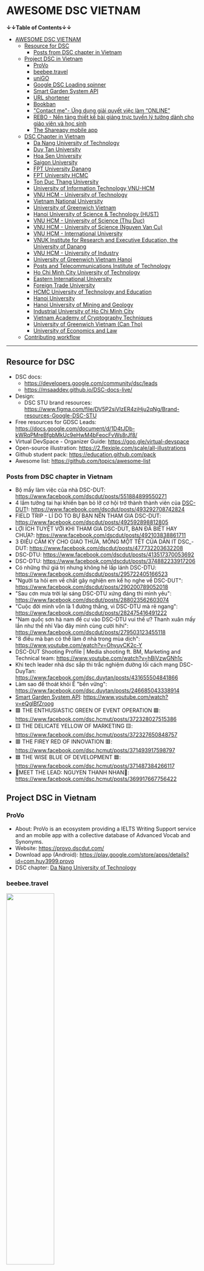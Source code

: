 # AWESOME DSC VIETNAM

**↓↓Table of Contents↓↓**

- [AWESOME DSC VIETNAM](#awesome-dsc-vietnam)
  - [Resource for DSC](#resource-for-dsc)
    - [Posts from DSC chapter in Vietnam](#posts-from-dsc-chapter-in-vietnam)
  - [Project DSC in Vietnam](#project-dsc-in-vietnam)
    - [ProVo](#provo)
    - [beebee.travel](#beebeetravel)
    - [uniGO](#unigo)
    - [Google DSC Loading spinner](#google-dsc-loading-spinner)
    - [Smart Garden System API](#smart-garden-system-api)
    - [URL shortener](#url-shortener)
    - [Bookban](#bookban)
    - ["Contact me"- Ứng dụng giải quyết việc làm “ONLINE”](#contact-me--ứng-dụng-giải-quyết-việc-làm-online)
    - [REBO - Nền tảng thiết kế bài giảng trực tuyến lý tưởng dành cho giáo viên và học sinh](#rebo---nền-tảng-thiết-kế-bài-giảng-trực-tuyến-lý-tưởng-dành-cho-giáo-viên-và-học-sinh)
    - [The Shareapy mobile app](#the-shareapy-mobile-app)
  - [DSC Chapter in Vietnam](#dsc-chapter-in-vietnam)
    - [Da Nang University of Technology](#da-nang-university-of-technology)
    - [Duy Tan University](#duy-tan-university)
    - [Hoa Sen University](#hoa-sen-university)
    - [Saigon University](#saigon-university)
    - [FPT University Danang](#fpt-university-danang)
    - [FPT University HCMC](#fpt-university-hcmc)
    - [Ton Duc Thang University](#ton-duc-thang-university)
    - [University of Information Technology VNU-HCM](#university-of-information-technology-vnu-hcm)
    - [VNU HCM - University of Technology](#vnu-hcm---university-of-technology)
    - [Vietnam National University](#vietnam-national-university)
    - [University of Greenwich Vietnam](#university-of-greenwich-vietnam)
    - [Hanoi University of Science &amp; Technology (HUST)](#hanoi-university-of-science--technology-hust)
    - [VNU HCM - University of Science (Thu Duc)](#vnu-hcm---university-of-science-thu-duc)
    - [VNU HCM - University of Science (Nguyen Van Cu)](#vnu-hcm---university-of-science-nguyen-van-cu)
    - [VNU HCM - International University](#vnu-hcm---international-university)
    - [VNUK Institute for Research and Executive Education, the University of Danang](#vnuk-institute-for-research-and-executive-education-the-university-of-danang)
    - [VNU HCM - University of Industry](#vnu-hcm---university-of-industry)
    - [University of Greenwich Vietnam Hanoi](#university-of-greenwich-vietnam-hanoi)
    - [Posts and Telecommunications Institute of Technology](#posts-and-telecommunications-institute-of-technology)
    - [Ho Chi Minh City University of Technology](#ho-chi-minh-city-university-of-technology)
    - [Eastern International University](#eastern-international-university)
    - [Foreign Trade University](#foreign-trade-university)
    - [HCMC University of Technology and Education](#hcmc-university-of-technology-and-education)
    - [Hanoi University](#hanoi-university)
    - [Hanoi University of Mining and Geology](#hanoi-university-of-mining-and-geology)
    - [Industrial University of Ho Chi Minh City](#industrial-university-of-ho-chi-minh-city)
    - [Vietnam Academy of Cryptography Techniques](#vietnam-academy-of-cryptography-techniques)
    - [University of Greenwich Vietnam (Can Tho)](#university-of-greenwich-vietnam-can-tho)
    - [University of Economics and Law](#university-of-economics-and-law)
  - [Contributing workflow](#contributing-workflow)

---

## Resource for DSC

- DSC docs:
  - https://developers.google.com/community/dsc/leads
  - https://msaaddev.github.io/DSC-docs-live/
- Design:
  - DSC STU brand resources: https://www.figma.com/file/DV5P2siVlzER4ziHju2qNg/Brand-resources-Google-DSC-STU
- Free resources for GDSC Leads: https://docs.google.com/document/d/1D4tJDb-kWRqPMreBfgbMkUc9eHwM4bFeocFvWs8rJf8/
- Virtual DevSpace - Organizer Guide: https://goo.gle/virtual-devspace
- Open-source illustration: https://2.flexiple.com/scale/all-illustrations
- Github student pack: https://education.github.com/pack
- Awesome list: https://github.com/topics/awesome-list

### Posts from DSC chapter in Vietnam

- Bộ mấy làm việc của nhà DSC-DUT: https://www.facebook.com/dscdut/posts/551884899550271
- 4 lầm tưởng tai hại khiến bạn bỏ lỡ cơ hội trở thành thành viên của [DSC-DUT](#da-nang-university-of-technology)!: https://www.facebook.com/dscdut/posts/493292708742824
- FIELD TRIP - LÍ DO TO BỰ BẠN NÊN THAM GIA DSC-DUT: https://www.facebook.com/dscdut/posts/492592898812805
- LỢI ÍCH TUYỆT VỜI KHI THAM GIA DSC-DUT, BẠN ĐÃ BIẾT HAY CHƯA?: https://www.facebook.com/dscdut/posts/492103838861711
- 3 ĐIỀU CẤM KỴ CHO GIAO THỪA, MỒNG MỘT TẾT CỦA DÂN IT DSC\_-DUT: https://www.facebook.com/dscdut/posts/477732203632208
- DSC-DTU: https://www.facebook.com/dscdut/posts/413517370053692
- DSC-DTU: https://www.facebook.com/dscdut/posts/374882233917206
- Có những thứ giá trị nhưng không hề lấp lánh DSC-DTU: https://www.facebook.com/dscdut/posts/295722405166523
- "Người ta hỏi em về chất gây nghiện em kể họ nghe về DSC-DUT": https://www.facebook.com/dscdut/posts/290200789052018
- "Sau cơn mưa trời lại sáng DSC-DTU xứng đáng thì mình yêu": https://www.facebook.com/dscdut/posts/288023562603074
- "Cuộc đời mình vốn là 1 đường thẳng, vì DSC-DTU mà rẽ ngang": https://www.facebook.com/dscdut/posts/282475416491222
- "Nam quốc sơn hà nam đế cư vào DSC-DTU vui thế ư? Thanh xuân mấy lần như thế nhỉ Vào đây mình cùng cười hihi": https://www.facebook.com/dscdut/posts/279503123455118
- "8 điều mà bạn có thể làm ở nhà trong mùa dịch": https://www.youtube.com/watch?v=OhyuyCK2c-Y
- DSC-DUT Shooting Profile | Media shooting ft. BM, Marketing and Technical team: https://www.youtube.com/watch?v=hBiVzwGNh1c
- Khi tech leader nhà dsc sắp thi trắc nghiệm đường lối cách mạng DSC-DuyTan: https://www.facebook.com/dsc.duytan/posts/431655504841866
- Làm sao để thoát khỏi Ế "bền vững": https://www.facebook.com/dsc.duytan/posts/246685043338914
- [Smart Garden System API](#Smart-Garden-System-API): https://www.youtube.com/watch?v=eQglBfZroog
- 🟩 THE ENTHUSIASTIC GREEN OF EVENT OPERATION 🟩: https://www.facebook.com/dsc.hcmut/posts/372328027515386
- 🟨 THE DELICATE YELLOW OF MARKETING 🟨: https://www.facebook.com/dsc.hcmut/posts/372327650848757
- 🟥 THE FIREY RED OF INNOVATION 🟥: https://www.facebook.com/dsc.hcmut/posts/371493917598797
- 🟦 THE WISE BLUE OF DEVELOPMENT 🟦: https://www.facebook.com/dsc.hcmut/posts/371487384266117
- 🌟MEET THE LEAD: NGUYEN THANH NHAN🌟: https://www.facebook.com/dsc.hcmut/posts/369917667756422

## Project DSC in Vietnam

### ProVo

- About: ProVo is an ecosystem providing a IELTS Writing Support service and an mobile app with a collective database of Advanced Vocab and Synonyms.
- Website: <https://provo.dscdut.com/>
- Download app (Android): <https://play.google.com/store/apps/details?id=com.huy3999.provo>
- DSC chapter: [Da Nang University of Technology](#da-nang-university-of-technology)

### beebee.travel

<img src="./img/beebee_travel.png" alt="" width="50%">

- About(vietnamese website): <https://beebee.travel/>
- Try app: <https://app.beebee.travel/>
- DSC chapter: [Da Nang University of Technology](#da-nang-university-of-technology)

### uniGO

<img src="./img/uniGo.png" alt="" width="50%">

- About: Danang University of Technology virtual interactive map, Designed by Developer Student Clubs with basic algorithms and popular technology platforms, uniGO makes it easier for users to locate classrooms, buildings, functional departments… as well as to look up for detailed information on these locations.
- Website: <https://unigo.pro/>
- DSC chapter: [Da Nang University of Technology](#da-nang-university-of-technology)

### Google DSC Loading spinner

<div>
<img src="./img/googler-loader.gif" alt="" width="25%">
&emsp;
<img src="./img/dsc-loader.gif" alt="" width="25%">
</div>

- About: A Loading spinner for the Google Developer student clubs.
- Source Code: <https://github.com/dscdut/loading.vndsc.com>
- DSC chapter: [Da Nang University of Technology](#da-nang-university-of-technology)

### Smart Garden System API

<img src="https://github.com/DSC-HSU/SmartGarden/raw/master/docs/IntelligentGarden.jpg" alt="">

- About: Provides some API for monitoring and controlling a garden model (small) using Arduino + Raspberry Pi
- Source code: https://github.com/DSC-HSU/SmartGarden#smart-garden-system-api
- DSC chapter: [Hoa Sen University](#hoa-sen-university)

### URL shortener

- Website: https://url.dscdut.com/
- DSC chapter: [Da Nang University of Technology](#da-nang-university-of-technology)
- Source code: https://github.com/dscdut/url.dscdut.com

### Bookban

- About(vietnamese): https://www.facebook.com/dsc.fptudn/posts/181046613666917
- DSC chapter: [FPT University Danang](#FPT-University-Danang)

### "Contact me"- Ứng dụng giải quyết việc làm “ONLINE”

- About(vietnamese): https://www.facebook.com/dsc.fptudn/posts/180360403735538
- DSC chapter: [FPT University Danang](#FPT-University-Danang)

### REBO - Nền tảng thiết kế bài giảng trực tuyến lý tưởng dành cho giáo viên và học sinh

- About(vietnamese): https://www.facebook.com/dsc.fptudn/posts/179671193804459
- DSC chapter: [FPT University Danang](#FPT-University-Danang)

### The Shareapy mobile app

- About: Vo Ngoc Khanh Linh, Tran Lam Bao Khang, Nguyen Dang Huy, and Nguyen Thanh Nhan built Shareapy: a digitized support group app created with Android that helps bring people together who share similar problems regardless of their age, gender, religion, financial status, etc. After conducting an extremely rigorous user testing phase, this team had the chance to see all that TensorFlow and Firebase could do.
- Video: https://www.youtube.com/watch?v=63RTBxRyFX8&t=3557s
- DSC chapter: [Ho Chi Minh City University of Technology](#ho-chi-minh-city-university-of-technology)

## DSC Chapter in Vietnam

### Da Nang University of Technology

- Community: https://dsc.community.dev/da-nang-university-of-technology/
- Website: https://google.dscdut.com/
- Github: https://github.com/dscdut
- Facebook: https://www.facebook.com/dscdut
- YouTube: https://www.youtube.com/channel/UCh5G4Fgl_WcOBB2LF73x3Ww/featured
- Linkedin: https://www.linkedin.com/company/dscdut/
- Instagram: https://www.instagram.com/dsc_dut/

### Duy Tan University

- Community: https://dsc.community.dev/duy-tan-university/
- Website: https://dtudsc.web.app/
- Facebook: https://www.facebook.com/gdsc.duytan/
- Facebook Group: https://www.facebook.com/groups/461865691319528
- Instagram: https://www.instagram.com/dsc.dtu/

### Hoa Sen University

- Community: https://dsc.community.dev/hoa-sen-university/
- Facebook: https://www.facebook.com/gdsc.hsu/
- YouTube: https://www.youtube.com/channel/UCcbTBRzIfnE-EhixqOWJCtg
- Github: https://github.com/DSC-HSU

### Saigon University

- Community: https://gdsc.community.dev/sai-gon-university-sgu/
- Facebook: https://www.facebook.com/sgudsc/

### FPT University Danang

- Community: https://dsc.community.dev/fpt-university-danang/
- Facebook: https://www.facebook.com/dsc.fptudn
- Linkedin: https://www.linkedin.com/company/dscfptudn/

### FPT University HCMC

- Community: https://dsc.community.dev/fpt-university-hcmc/
- Facebook: https://www.facebook.com/dsc.fptu.hcmc
- Github: https://github.com/DSC-FPTU-HCMC

### Ton Duc Thang University

- Community: https://dsc.community.dev/ton-duc-thang-university/
- Facebook: https://www.facebook.com/dsc.tdtu
- Github: https://github.com/DSC-Ton-Duc-Thang-University

### University of Information Technology VNU-HCM

- Community: https://dsc.community.dev/university-of-information-technology-vnu-hcm/
- Facebook: https://www.facebook.com/dsc.uit/

### VNU HCM - University of Technology

- Community: https://dsc.community.dev/vnu-hcm-university-of-technology/
- Facebook: https://www.facebook.com/dsc.hcmut
- Github: https://github.com/dsc-hcmut

### Vietnam National University

- Community: https://dsc.community.dev/vietnam-national-university/
- Facebook: https://www.facebook.com/dscvnu/

### University of Greenwich Vietnam

- Community: https://dsc.community.dev/university-of-greenwich-vietnam/
- Facebook: https://www.facebook.com/dsc.uog/

### Hanoi University of Science & Technology (HUST)

- Community: https://dsc.community.dev/hanoi-university-of-science-technology-hust/
- Facebook: https://www.facebook.com/dsc.hust.2020/
- Phone: +84 83 837 5899
- Website: http://www.dsc-hust.club/
- Email: dsc.hust.2020@gmail.com

### VNU HCM - University of Science (Thu Duc)

- Community: https://dsc.community.dev/vnu-hcm-university-of-science-thu-duc/
- Facebook: https://www.facebook.com/dsc.hcmus

### VNU HCM - University of Science (Nguyen Van Cu)

- Community: https://dsc.community.dev/vnu-hcm-university-of-science-nguyen-van-cu/
- Facebook: https://www.facebook.com/dsc.hcmus

### VNU HCM - International University

- Facebook: https://www.facebook.com/dsc.hcmiu

### VNUK Institute for Research and Executive Education, the University of Danang

- Facebook: https://www.facebook.com/dscvnuk/

### VNU HCM - University of Industry

- Community: https://dsc.community.dev/vnu-hcm-university-of-industry/

### University of Greenwich Vietnam Hanoi

- Community: https://dsc.community.dev/university-of-greenwich-vietnam-hanoi/

### Posts and Telecommunications Institute of Technology

- Community: https://dsc.community.dev/posts-and-telecommunications-institute-of-technology/

### Ho Chi Minh City University of Technology

- Community: https://dsc.community.dev/ho-chi-minh-city-university-of-technology/

### Eastern International University

- Community: https://dsc.community.dev/eastern-international-university/

### Foreign Trade University

- Facebook: https://www.facebook.com/dsc.ftu2/

### HCMC University of Technology and Education

- Facebook: https://www.facebook.com/gdsc.hcmute
- Github: https://github.com/DSC-HCMUTE
- Email: dsc.hcmute@gmail.com

### Hanoi University

- Facebook: https://www.facebook.com/hanugdsc
- Email: hanugdsc@gmail.com

### Hanoi University of Mining and Geology

- Facebook: https://www.facebook.com/gdsc.humg
- Email: dsc.humg@gmail.com

### Industrial University of Ho Chi Minh City

- Facebook: https://www.facebook.com/iuh.gdsc
- Email: iuh.gdsc@gmail.com
- Twitter: https://twitter.com/iuhgdsc
- Github: https://github.com/iuhgdsc
- Instagram: https://www.instagram.com/iuh.gdsc/
- Youtube: https://www.youtube.com/channel/UCeDvhkh14Y1QtNRfo5nhRbg
- Community: https://iuhgdsc.page.link/community

### Vietnam Academy of Cryptography Techniques

- Facebook: https://www.facebook.com/dsc.kma
- Email: dsckma@gmail.com

### University of Greenwich Vietnam (Can Tho)

- Facebook: https://www.facebook.com/profile.php?id=100070791010056

### University of Economics and Law

- Facebook: https://www.facebook.com/gdsc.uel
- Email: gdsc.uel@gmail.com

## Contributing workflow

Here’s how we suggest you go about proposing a change to this project:

1. [Fork this project][fork] to your account.
2. [Create a branch][branch] for the change you intend to make.
3. Make your changes to your fork.
4. [Send a pull request][pr] from your fork’s branch to our `master` branch.

[fork]: https://help.github.com/articles/fork-a-repo/
[branch]: https://help.github.com/articles/creating-and-deleting-branches-within-your-repository
[pr]: https://help.github.com/articles/using-pull-requests/
